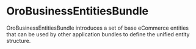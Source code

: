 # OroBusinessEntitiesBundle

OroBusinessEntitiesBundle introduces a set of base eCommerce entities that can be used by other application bundles to define the unified entity structure.
